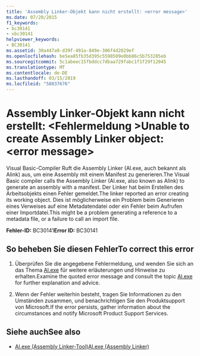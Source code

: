 ```yaml
---
title: 'Assembly Linker-Objekt kann nicht erstellt: <error message>'
ms.date: 07/20/2015
f1_keywords:
- bc30141
- vbc30141
helpviewer_keywords:
- BC30141
ms.assetid: 30a447a9-d39f-491a-849e-306f4d2029ef
ms.openlocfilehash: be5ea85fb35d395c5598509e0bb86c5b753285eb
ms.sourcegitcommit: 5c1abeec15fbddcc7dbaa729fabc1f1f29f12045
ms.translationtype: MT
ms.contentlocale: de-DE
ms.lasthandoff: 03/15/2019
ms.locfileid: "58037676"
---
```

# <a name="unable-to-create-assembly-linker-object-error-message"></a><span data-ttu-id="37ed7-102">Assembly Linker-Objekt kann nicht erstellt: \<Fehlermeldung ></span><span class="sxs-lookup"><span data-stu-id="37ed7-102">Unable to create Assembly Linker object: \<error message></span></span>
<span data-ttu-id="37ed7-103">Visual Basic-Compiler Ruft die Assembly Linker (Al.exe, auch bekannt als Alink) aus, um eine Assembly mit einem Manifest zu generieren.</span><span class="sxs-lookup"><span data-stu-id="37ed7-103">The Visual Basic compiler calls the Assembly Linker (Al.exe, also known as Alink) to generate an assembly with a manifest.</span></span> <span data-ttu-id="37ed7-104">Der Linker hat beim Erstellen des Arbeitsobjekts einen Fehler gemeldet.</span><span class="sxs-lookup"><span data-stu-id="37ed7-104">The linker reported an error creating its working object.</span></span> <span data-ttu-id="37ed7-105">Dies ist möglicherweise ein Problem beim Generieren eines Verweises auf eine Metadatendatei oder ein Fehler beim Aufrufen einer Importdatei.</span><span class="sxs-lookup"><span data-stu-id="37ed7-105">This might be a problem generating a reference to a metadata file, or a failure to call an import file.</span></span>  
  
 <span data-ttu-id="37ed7-106">**Fehler-ID:** BC30141</span><span class="sxs-lookup"><span data-stu-id="37ed7-106">**Error ID:** BC30141</span></span>  
  
## <a name="to-correct-this-error"></a><span data-ttu-id="37ed7-107">So beheben Sie diesen Fehler</span><span class="sxs-lookup"><span data-stu-id="37ed7-107">To correct this error</span></span>  
  
1.  <span data-ttu-id="37ed7-108">Überprüfen Sie die angegebene Fehlermeldung, und wenden Sie sich an das Thema [Al.exe](../../framework/tools/al-exe-assembly-linker.md) für weitere erläuterungen und Hinweise zu erhalten.</span><span class="sxs-lookup"><span data-stu-id="37ed7-108">Examine the quoted error message and consult the topic [Al.exe](../../framework/tools/al-exe-assembly-linker.md) for further explanation and advice.</span></span>  
  
2.  <span data-ttu-id="37ed7-109">Wenn der Fehler weiterhin besteht, tragen Sie Informationen zu den Umständen zusammen, und benachrichtigen Sie den Produktsupport von Microsoft.</span><span class="sxs-lookup"><span data-stu-id="37ed7-109">If the error persists, gather information about the circumstances and notify Microsoft Product Support Services.</span></span>  
  
## <a name="see-also"></a><span data-ttu-id="37ed7-110">Siehe auch</span><span class="sxs-lookup"><span data-stu-id="37ed7-110">See also</span></span>

- [<span data-ttu-id="37ed7-111">Al.exe (Assembly Linker-Tool)</span><span class="sxs-lookup"><span data-stu-id="37ed7-111">Al.exe (Assembly Linker)</span></span>](../../framework/tools/al-exe-assembly-linker.md)
